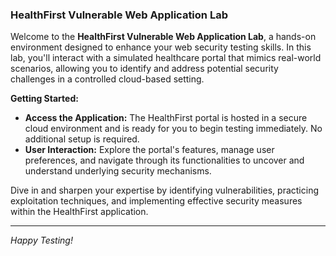 ### HealthFirst Vulnerable Web Application Lab

Welcome to the **HealthFirst Vulnerable Web Application Lab**, a hands-on environment designed to enhance your web security testing skills. In this lab, you'll interact with a simulated healthcare portal that mimics real-world scenarios, allowing you to identify and address potential security challenges in a controlled cloud-based setting.

**Getting Started:**
- **Access the Application:** The HealthFirst portal is hosted in a secure cloud environment and is ready for you to begin testing immediately. No additional setup is required.
- **User Interaction:** Explore the portal's features, manage user preferences, and navigate through its functionalities to uncover and understand underlying security mechanisms.

Dive in and sharpen your expertise by identifying vulnerabilities, practicing exploitation techniques, and implementing effective security measures within the HealthFirst application.

---

*Happy Testing!*
